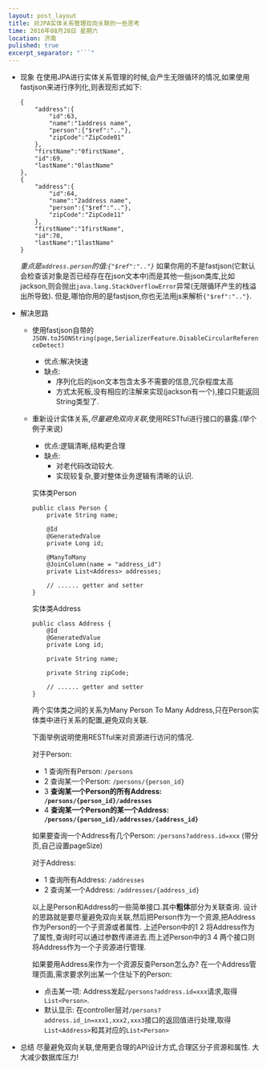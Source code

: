 ```yaml
---
layout: post_layout
title: 对JPA实体关系管理双向关联的一些思考
time: 2016年08月28日 星期六
location: 济南
pulished: true
excerpt_separator: "```"
---
```


* 现象
	在使用JPA进行实体关系管理的时候,会产生无限循环的情况,如果使用fastjson来进行序列化,则表现形式如下:

	```
	{
		"address":{
			"id":63,
			"name":"1address name",
			"person":{"$ref":".."},
			"zipCode":"ZipCode01"
		},
		"firstName":"0firstName",
		"id":69,
		"lastName":"0lastName"
	},
	{
		"address":{
			"id":64,
			"name":"2address name",
			"person":{"$ref":".."},
			"zipCode":"ZipCode11"
		},
		"firstName":"1firstName",
		"id":70,
		"lastName":"1lastName"
	}
	```

	*重点是`address.person`的值:`{"$ref":".."}`*
	如果你用的不是fastjson(它默认会检查该对象是否已经存在在json文本中)而是其他一些json类库,比如jackson,则会抛出`java.lang.StackOverflowError`异常(无限循环产生的栈溢出所导致).
	但是,哪怕你用的是fastjson,你也无法用js来解析`{"$ref":".."}`.

* 解决思路
	* 使用fastjson自带的`JSON.toJSONString(page,SerializerFeature.DisableCircularReferenceDetect)`
		* 优点:解决快速
		* 缺点:
			* 序列化后的json文本包含太多不需要的信息,冗杂程度太高
			* 方式太死板,没有相应的注解来实现(jackson有一个),接口只能返回String类型了.
	* 重新设计实体关系,*尽量避免双向关联*,使用RESTful进行接口的暴露.(举个例子来说)
		* 优点:逻辑清晰,结构更合理
		* 缺点:
			* 对老代码改动较大.
			* 实现较复杂,要对整体业务逻辑有清晰的认识.

		实体类Person
		```
		public class Person {
			private String name;

			@Id
			@GeneratedValue
			private Long id;

			@ManyToMany
			@JoinColumn(name = "address_id")
			private List<Address> addresses;

			// ...... getter and setter
		}
		```

		实体类Address
		```
		public class Address {
			@Id
			@GeneratedValue
			private Long id;

			private String name;

			private String zipCode;

			// ...... getter and setter
		}
		```

		两个实体类之间的关系为Many Person To Many Address,只在Person实体类中进行关系的配置,避免双向关联.

		下面举例说明使用RESTful来对资源进行访问的情况.

		对于Person:
		* 1 查询所有Person: `/persons`
		* 2 查询某一个Person: `/persons/{person_id}`
		* 3 **查询某一个Person的所有Address: `/persons/{person_id}/addresses`**
		* 4 **查询某一个Person的某一个Address: `/persons/{person_id}/addresses/{address_id}`**

		 如果要查询一个Address有几个Person:  `/persons?address.id=xxx` (带分页,自己设置pageSize)

		对于Address:
		* 1 查询所有Address: `/addresses`
		* 2 查询某一个Address: `/addresses/{address_id}`

		以上是Person和Address的一些简单接口.其中**粗体**部分为关联查询.
		设计的思路就是要尽量避免双向关联,然后把Person作为一个资源,把Address作为Person的一个子资源或者属性.
		上述Person中的1 2 将Address作为了属性,查询时可以通过参数传递进去.而上述Person中的3 4 两个接口则将Address作为一个子资源进行管理.

		如果要用Address来作为一个资源反查Person怎么办?
		在一个Address管理页面,需求要求列出某一个住址下的Person:
		* 点击某一项:
				Address发起`/persons?address.id=xxx`请求,取得`List<Person>`.
		* 默认显示:
				在controller层对`/persons?address.id_in=xxx1,xxx2,xxx3`接口的返回值进行处理,取得`List<Address>`和其对应的`List<Person>`

* 总结
	尽量避免双向关联,使用更合理的API设计方式,合理区分子资源和属性.
	大大减少数据库压力!


